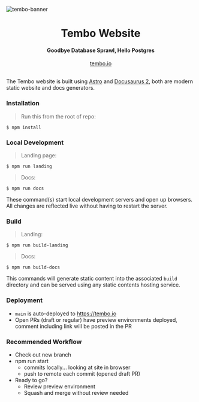 ![tembo-banner](https://github.com/tembo-io/website/assets/68653294/2f41b6e1-1be6-4c14-9d64-56c7636d8c54)
<h1 align='center'>Tembo Website</h1>
<h4 align='center'>Goodbye Database Sprawl, Hello Postgres</h4>
<div align='center'>
<a href='https:tembo.io' target='_blank'>tembo.io</a>
</div>

<br />

The Tembo website is built using [Astro](https://astro.build) and [Docusaurus 2](https://docusaurus.io/), both are modern static website and docs generators.

### Installation

> Run this from the root of repo:

```
$ npm install
```

### Local Development

> Landing page:

```
$ npm run landing
```

> Docs:

```
$ npm run docs
```

These command(s) start local development servers and open up browsers. All changes are reflected live without having to restart the server.

### Build

> Landing:

```
$ npm run build-landing
```

> Docs:

```
$ npm run build-docs
```

This commands will generate static content into the associated `build` directory and can be served using any static contents hosting service.

### Deployment

- `main` is auto-deployed to https://tembo.io
- Open PRs (draft or regular) have preview environments deployed, comment including link will be posted in the PR

### Recommended Workflow

- Check out new branch
- npm run start
  - commits locally... looking at site in browser
  - push to remote each commit (opened draft PR)
- Ready to go?
  - Review preview environment
  - Squash and merge without review needed
